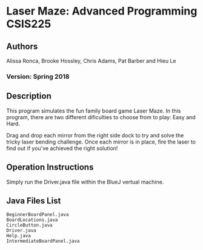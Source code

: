 # Laser Maze: Advanced Programming CSIS225
## Authors
Alissa Ronca, Brooke Hossley, Chris Adams, Pat Barber and Hieu Le
### Version: Spring 2018
## Description
This program simulates the fun family board game Laser Maze.
In this program, there are two different dificulties to choose from to play:
Easy and Hard.

Drag and drop each mirror from the right side dock to try and solve the 
tricky laser bending challenge. Once each mirror is in place, fire the 
laser to find out if you've achieved the right solution! 
## Operation Instructions 
Simply run the Driver.java file within the BlueJ vertual machine. 
## Java Files List
```
BeginnerBoardPanel.java
BoardLocations.java
CircleButton.java
Driver.java
Help.java
IntermediateBoardPanel.java
```
